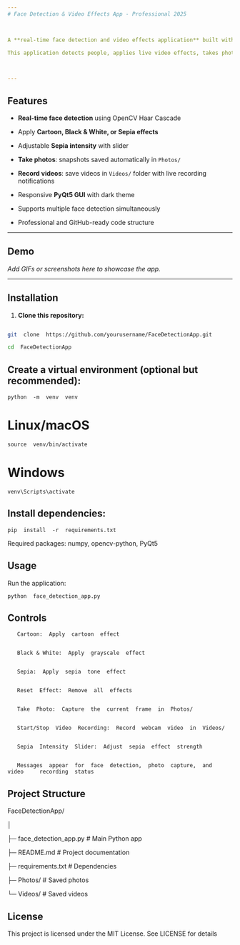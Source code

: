 ```yaml
---
# Face Detection & Video Effects App - Professional 2025

  

A **real-time face detection and video effects application** built with **Python 3** and **PyQt5**.

This application detects people, applies live video effects, takes photos, and records videos via webcam in a professional and responsive interface.

  

---
```


  

## Features

  

-  **Real-time face detection** using OpenCV Haar Cascade

- Apply **Cartoon, Black & White, or Sepia effects**

- Adjustable **Sepia intensity** with slider

-  **Take photos**: snapshots saved automatically in `Photos/`

-  **Record videos**: save videos in `Videos/` folder with live recording notifications

- Responsive **PyQt5 GUI** with dark theme

- Supports multiple face detection simultaneously

- Professional and GitHub-ready code structure

  

---

  

## Demo

  

*Add GIFs or screenshots here to showcase the app.*

  

---

  

## Installation

  

1. **Clone this repository:**

  

```bash

git  clone  https://github.com/yourusername/FaceDetectionApp.git

cd  FaceDetectionApp
```

## Create a virtual environment (optional but recommended):

```
python  -m  venv  venv
```

# Linux/macOS

```source  venv/bin/activate```

# Windows

```venv\Scripts\activate```

## Install dependencies:

  


```pip  install  -r  requirements.txt```

Required  packages:  numpy,  opencv-python,  PyQt5

  

## Usage

Run  the  application:

```python  face_detection_app.py```

## Controls   
 
       Cartoon:  Apply  cartoon  effect


       Black & White:  Apply  grayscale  effect
   
 
       Sepia:  Apply  sepia  tone  effect
   
 
       Reset  Effect:  Remove  all  effects
   
 
       Take  Photo:  Capture  the  current  frame  in  Photos/
   
 
       Start/Stop  Video  Recording:  Record  webcam  video  in  Videos/
   
 
       Sepia  Intensity  Slider:  Adjust  sepia  effect  strength
   
 
       Messages  appear  for  face  detection,  photo  capture,  and  video     recording  status

## Project Structure

FaceDetectionApp/

│

├─ face_detection_app.py # Main Python app

├─ README.md # Project documentation

├─ requirements.txt # Dependencies

├─ Photos/ # Saved photos

└─ Videos/ # Saved videos

## License

This project is licensed under the MIT License. See LICENSE for details
